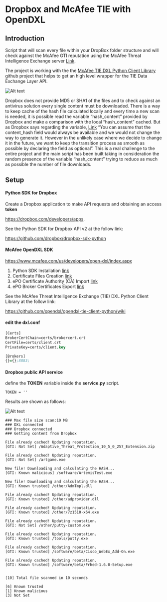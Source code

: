 # Dropbox and McAfee TIE with OpenDXL

## Introduction

Script that will scan every file within your DropBox folder structure and will check against the McAfee GTI reputation using the McAfee Threat Intelligence Exchange server [Link](https://www.mcafee.com/uk/products/threat-intelligence-exchange.aspx).

The project is working with the the [McAfee TIE DXL Python Client Library](https://github.com/opendxl/opendxl-tie-client-python) github project that helps to get an high level wrapper for the TIE Data Exchange Layer API.

![Alt text](https://cloud.githubusercontent.com/assets/24607076/24969148/a1ae308e-1fa7-11e7-89e5-4f3618aabf8c.png "Structure")

Dropbox does not provide MD5 or SHA1 of the files and to check against an antivirus solution every single content must be downloaded.
There is a way to keep cache of the hash file calculated locally and every time a new scan is needed, it is possible read the variable “hash_content” provided by Dropbox and make a comparison with the local “hash_content” cached. But as Dropbox says regarding the variable, 
 [Link](https://www.dropbox.com/developers/reference/content-hash)
“You can assume that the content_hash field would always be available and we would not change the way to generate it. However in the unlikely case where we decide to change it in the future, we want to keep the transition process as smooth as possible by declaring the field as optional”.
This is a real challenge to the entire project and the main script has been built taking in consideration the random presence of the variable “hash_content” trying to reduce as much as possible the number of file downloads.


## Setup

#### Python SDK for Dropbox

Create a Dropbox application to make API requests and obtaining an access **token**

https://dropbox.com/developers/apps.

See the Python SDK for Dropbox API v2 at the follow link:

https://github.com/dropbox/dropbox-sdk-python


#### McAfee OpenDXL SDK

https://www.mcafee.com/us/developers/open-dxl/index.aspx

1. Python SDK Installation [link](https://opendxl.github.io/opendxl-client-python/pydoc/installation.html)
2. Certificate Files Creation [link](https://opendxl.github.io/opendxl-client-python/pydoc/certcreation.html)
3. ePO Certificate Authority (CA) Import [link](https://opendxl.github.io/opendxl-client-python/pydoc/epocaimport.html)
4. ePO Broker Certificates Export  [link](https://opendxl.github.io/opendxl-client-python/pydoc/epobrokercertsexport.html)

See the McAfee Threat Intelligence Exchange (TIE) DXL Python Client Library at the follow link:

https://github.com/opendxl/opendxl-tie-client-python/wiki

#### edit the dxl.conf
```clj
[Certs]
BrokerCertChain=certs/brokercert.crt
CertFile=certs/client.crt
PrivateKey=certs/client.key

[Brokers]
{}={};8883;
```
#### Dropbox public API service

define the **TOKEN** variable inside the **service.py** script.

```
TOKEN = ''
```



Results are shown as follows:


![Alt text](https://cloud.githubusercontent.com/assets/24607076/24756294/16c97eaa-1ad5-11e7-86d7-182c8aa96f78.png "Report")


```
### Max file size scan:10 MB
### DXL connected
### Dropbox connected
### Getting content from Dropbox

File already cached! Updating reputation.
[GTI: Not Set] /Adaptive_Threat_Protection_10_5_0_257_Extension.zip

File already cached! Updating reputation.
[GTI: Not Set] /artgame.exe

New file! Downloading and calculating the HASH...
[GTI: Known malicious] /software/ArtemisTest.exe

New file! Downloading and calculating the HASH...
[GTI: Known trusted] /other/AdmTmpl.dll

File already cached! Updating reputation.
[GTI: Known trusted] /other/adprovider.dll

File already cached! Updating reputation.
[GTI: Known trusted] /other/7z1510-x64.exe

File already cached! Updating reputation.
[GTI: Not Set] /other/putty-custom.exe

File already cached! Updating reputation.
[GTI: Known trusted] /tools/putty.exe

File already cached! Updating reputation.
[GTI: Known trusted] /software/beta/Cisco_WebEx_Add-On.exe

File already cached! Updating reputation.
[GTI: Known trusted] /software/beta/Frhed-1.6.0-Setup.exe


[10] Total file scanned in 10 seconds

[6] Known trusted
[1] Known malicious
[3] Not Set

```



